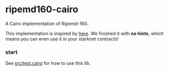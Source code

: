 # ripemd160-cairo
A Cairo implementation of Ripemd-160.

This implementation is inspired by [here](https://homes.esat.kuleuven.be/~bosselae/ripemd160.html). We finished it with **no hints**, which means you can even use it in your starknet contracts!

### start

See [src/test.cairo](./src/test.cairo) for how to use this lib.
